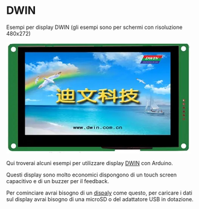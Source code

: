 # DWIN
Esempi per display DWIN
(gli esempi sono per schermi con risoluzione 480x272)


![This is an image](https://github.com/ChristianIannella/DWIN/blob/main/DMG48270C043.jpg)


Qui troverai alcuni esempi per utilizzare display [DWIN](https://www.dwin-global.com/) con Arduino.

Questi display sono molto economici dispongono di un touch screen capacitivo e di un buzzer per il feedback.

Per cominciare avrai bisogno di un [dispaly](https://www.dwin-global.com/4-3-inch-intelligent-display-dmg48270c043_04wcommercial-grade-product/) come questo, per caricare i dati sul display 
avrai bisogno di una microSD o del adattatore USB in dotazione.



